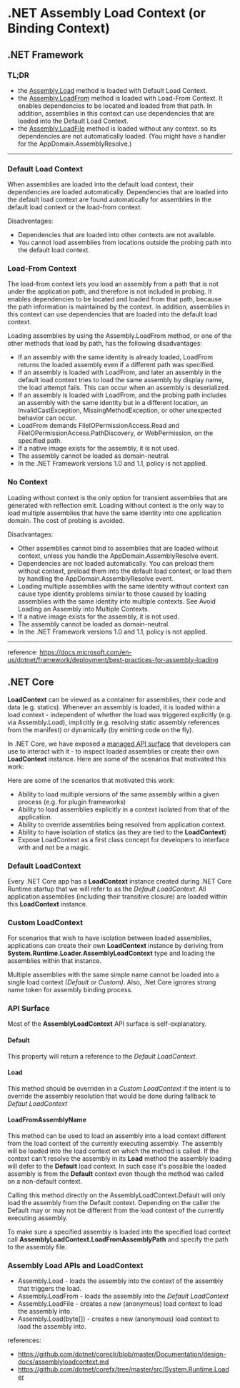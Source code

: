 # .NET Assembly Load Context (or Binding Context)

## .NET Framework

### TL;DR

- the [Assembly.Load](https://docs.microsoft.com/en-us/dotnet/api/system.reflection.assembly.load) method is loaded with Default Load Context.
- the [Assembly.LoadFrom](https://docs.microsoft.com/en-us/dotnet/api/system.reflection.assembly.loadfrom) method is loaded with Load-From Context. It enables dependencies to be located and loaded from that path. In addition, assemblies in this context can use dependencies that are loaded into the Default Load Context.
- the [Assembly.LoadFile](https://docs.microsoft.com/en-us/dotnet/api/system.reflection.assembly.loadfile) method is loaded without any context. so its dependencies are not automatically loaded. (You might have a handler for the AppDomain.AssemblyResolve.)

----

### Default Load Context

When assemblies are loaded into the default load context, their dependencies are loaded automatically. Dependencies that are loaded into the default load context are found automatically for assemblies in the default load context or the load-from context.

Disadventages:

- Dependencies that are loaded into other contexts are not available.
- You cannot load assemblies from locations outside the probing path into the default load context.

### Load-From Context

The load-from context lets you load an assembly from a path that is not under the application path, and therefore is not included in probing. It enables dependencies to be located and loaded from that path, because the path information is maintained by the context. In addition, assemblies in this context can use dependencies that are loaded into the default load context.

Loading assemblies by using the Assembly.LoadFrom method, or one of the other methods that load by path, has the following disadvantages:

- If an assembly with the same identity is already loaded, LoadFrom returns the loaded assembly even if a different path was specified.
- If an assembly is loaded with LoadFrom, and later an assembly in the default load context tries to load the same assembly by display name, the load attempt fails. This can occur when an assembly is deserialized.
- If an assembly is loaded with LoadFrom, and the probing path includes an assembly with the same identity but in a different location, an InvalidCastException, MissingMethodException, or other unexpected behavior can occur.
- LoadFrom demands FileIOPermissionAccess.Read and FileIOPermissionAccess.PathDiscovery, or WebPermission, on the specified path.
- If a native image exists for the assembly, it is not used.
- The assembly cannot be loaded as domain-neutral.
- In the .NET Framework versions 1.0 and 1.1, policy is not applied.

### No Context

Loading without context is the only option for transient assemblies that are generated with reflection emit. Loading without context is the only way to load multiple assemblies that have the same identity into one application domain. The cost of probing is avoided.

Disadvantages:

- Other assemblies cannot bind to assemblies that are loaded without context, unless you handle the AppDomain.AssemblyResolve event.
- Dependencies are not loaded automatically. You can preload them without context, preload them into the default load context, or load them by handling the AppDomain.AssemblyResolve event.
- Loading multiple assemblies with the same identity without context can cause type identity problems similar to those caused by loading assemblies with the same identity into multiple contexts. See Avoid Loading an Assembly into Multiple Contexts.
- If a native image exists for the assembly, it is not used.
- The assembly cannot be loaded as domain-neutral.
- In the .NET Framework versions 1.0 and 1.1, policy is not applied.

----

reference: https://docs.microsoft.com/en-us/dotnet/framework/deployment/best-practices-for-assembly-loading

## .NET Core

**LoadContext** can be viewed as a container for assemblies, their code and data (e.g. statics). Whenever an assembly is loaded, it is loaded within a load context - independent of whether the load was triggered explicitly (e.g. via Assembly.Load), implicitly (e.g. resolving static assembly references from the manifest) or dynamically (by emitting code on the fly).

In .NET Core, we have exposed a [managed API surface](https://github.com/dotnet/corefx/blob/master/src/System.Runtime.Loader/ref/System.Runtime.Loader.cs) that developers can use to interact with it - to inspect loaded assemblies or create their own **LoadContext** instance. Here are some of the scenarios that motivated this work:

Here are some of the scenarios that motivated this work:

- Ability to load multiple versions of the same assembly within a given process (e.g. for plugin frameworks)
- Ability to load assemblies explicitly in a context isolated from that of the application.
- Ability to override assemblies being resolved from application context.
- Ability to have isolation of statics (as they are tied to the **LoadContext**)
- Expose LoadContext as a first class concept for developers to interface with and not be a magic.

### Default LoadContext

Every .NET Core app has a **LoadContext** instance created during .NET Core Runtime startup that we will refer to as the *Default LoadContext*. All application assemblies (including their transitive closure) are loaded within this **LoadContext** instance.

### Custom LoadContext

For scenarios that wish to have isolation between loaded assemblies, applications can create their own **LoadContext** instance by deriving from **System.Runtime.Loader.AssemblyLoadContext** type and loading the assemblies within that instance.

Multiple assemblies with the same simple name cannot be loaded into a single load context *(Default or Custom)*. Also, .Net Core ignores strong name token for assembly binding process.

### API Surface

Most of the **AssemblyLoadContext** API surface is self-explanatory.

#### Default

This property will return a reference to the *Default LoadContext*.

#### Load

This method should be overriden in a *Custom LoadContext* if the intent is to override the assembly resolution that would be done during fallback to *Defaut LoadContext*

#### LoadFromAssemblyName

This method can be used to load an assembly into a load context different from the load context of the currently executing assembly. The assembly will be loaded into the load context on which the method is called. If the context can't resolve the assembly in its **Load** method the assembly loading will defer to the **Default** load context. In such case it's possible the loaded assembly is from the **Default** context even though the method was called on a non-default context.

Calling this method directly on the AssemblyLoadContext.Default will only load the assembly from the Default context. Depending on the caller the Default may or may not be different from the load context of the currently executing assembly.

To make sure a specified assembly is loaded into the specified load context call **AssemblyLoadContext.LoadFromAssemblyPath** and specify the path to the assembly file.

### Assembly Load APIs and LoadContext

- Assembly.Load - loads the assembly into the context of the assembly that triggers the load.
- Assembly.LoadFrom - loads the assembly into the *Default LoadContext*
- Assembly.LoadFile - creates a new (anonymous) load context to load the assembly into.
- Assembly.Load(byte[]) - creates a new (anonymous) load context to load the assembly into.

references:

- https://github.com/dotnet/coreclr/blob/master/Documentation/design-docs/assemblyloadcontext.md
- https://github.com/dotnet/corefx/tree/master/src/System.Runtime.Loader